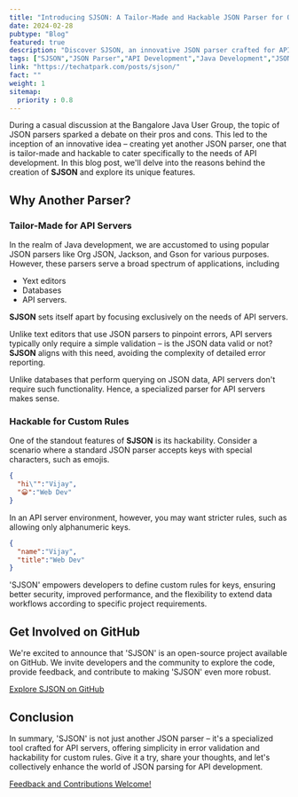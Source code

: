 ```yaml
---
title: "Introducing SJSON: A Tailor-Made and Hackable JSON Parser for Optimized API Development"
date: 2024-02-28
pubtype: "Blog"
featured: true
description: "Discover SJSON, an innovative JSON parser crafted for API development, originating from the Bangalore Java User Group. This blog explores its creation, focusing on simple validation and customizable key rules for API servers. Join us on GitHub to contribute to advancing JSON parsing in API development."
tags: ["SJSON","JSON Parser","API Development","Java Development","JSON","Software Engineering"]
link: "https://techatpark.com/posts/sjson/"
fact: ""
weight: 1
sitemap:
  priority : 0.8
---
```


During a casual discussion at the Bangalore Java User Group, the topic of JSON parsers sparked a debate on their pros and cons. This led to the inception of an innovative idea – creating yet another JSON parser, one that is tailor-made and hackable to cater specifically to the needs of API development. In this blog post, we'll delve into the reasons behind the creation of **SJSON** and explore its unique features.

## Why Another Parser?

### Tailor-Made for API Servers

In the realm of Java development, we are accustomed to using popular JSON parsers like Org JSON, Jackson, and Gson for various purposes. However, these parsers serve a broad spectrum of applications, including 

- Yext editors
- Databases
- API servers. 

**SJSON** sets itself apart by focusing exclusively on the needs of API servers.


Unlike text editors that use JSON parsers to pinpoint errors, API servers typically only require a simple validation – is the JSON data valid or not? **SJSON** aligns with this need, avoiding the complexity of detailed error reporting. 

Unlike databases that perform querying on JSON data, API servers don't require such functionality. Hence, a specialized parser for API servers makes sense.

### Hackable for Custom Rules

One of the standout features of **SJSON** is its hackability. Consider a scenario where a standard JSON parser accepts keys with special characters, such as emojis. 

```json
{
  "hi\"":"Vijay",
  "😀":"Web Dev"
}
```

In an API server environment, however, you may want stricter rules, such as allowing only alphanumeric keys.

```json
{
  "name":"Vijay",
  "title":"Web Dev"
}
```

'SJSON' empowers developers to define custom rules for keys, ensuring better security, improved performance, and the flexibility to extend data workflows according to specific project requirements.

## Get Involved on GitHub
We're excited to announce that 'SJSON' is an open-source project available on GitHub. We invite developers and the community to explore the code, provide feedback, and contribute to making 'SJSON' even more robust.

[Explore SJSON on GitHub](https://github.com/techatpark/sjson)

## Conclusion
In summary, 'SJSON' is not just another JSON parser – it's a specialized tool crafted for API servers, offering simplicity in error validation and hackability for custom rules. Give it a try, share your thoughts, and let's collectively enhance the world of JSON parsing for API development.

[Feedback and Contributions Welcome!](https://github.com/techatpark/sjson/issues)
